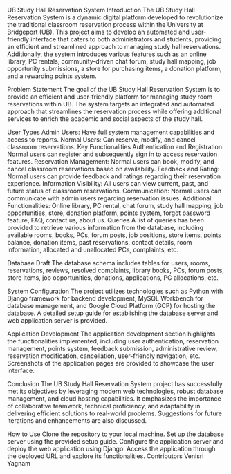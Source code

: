 UB Study Hall Reservation System
Introduction
The UB Study Hall Reservation System is a dynamic digital platform developed to revolutionize the traditional classroom reservation process within the University at Bridgeport (UB). This project aims to develop an automated and user-friendly interface that caters to both administrators and students, providing an efficient and streamlined approach to managing study hall reservations. Additionally, the system introduces various features such as an online library, PC rentals, community-driven chat forum, study hall mapping, job opportunity submissions, a store for purchasing items, a donation platform, and a rewarding points system.

Problem Statement
The goal of the UB Study Hall Reservation System is to provide an efficient and user-friendly platform for managing study room reservations within UB. The system targets an integrated and automated approach that streamlines the reservation process while offering additional services to enrich the academic and social aspects of the study hall.

User Types
Admin Users: Have full system management capabilities and access to reports.
Normal Users: Can reserve, modify, and cancel classroom reservations.
Key Functionalities
Authentication and Registration: Normal users can register and subsequently sign in to access reservation features.
Reservation Management: Normal users can book, modify, and cancel classroom reservations based on availability.
Feedback and Rating: Normal users can provide feedback and ratings regarding their reservation experience.
Information Visibility: All users can view current, past, and future status of classroom reservations.
Communication: Normal users can communicate with admin users regarding reservation issues.
Additional Functionalities: Online library, PC rental, chat forum, study hall mapping, job opportunities, store, donation platform, points system, forgot password feature, FAQ, contact us, about us.
Queries
A list of queries has been provided to retrieve various information from the database, including available rooms, books, PCs, forum posts, job positions, store items, points balance, donation items, past reservations, contact details, room information, allocated and unallocated PCs, complaints, etc.

Database Draft
The database schema includes tables for users, rooms, reservations, reviews, resolved complaints, library books, PCs, forum posts, store items, job opportunities, donations, applications, PC allocations, etc.

System Configuration
The project utilizes technologies such as Python with Django framework for backend development, MySQL Workbench for database management, and Google Cloud Platform (GCP) for hosting the database. A detailed setup guide for establishing the database server and web application server is provided.

Application Development
The application development section highlights the functionalities implemented, including user authentication, reservation management, points system, feedback submission, administrative review, reservation modification, cancellation, user-friendly navigation, etc. Screenshots of the application pages are provided to showcase the user interface.

Conclusion
The UB Study Hall Reservation System project has successfully met its objectives by leveraging modern web technologies, robust database management, and cloud hosting capabilities. It emphasizes the importance of collaborative teamwork, technical proficiency, and adaptability in delivering efficient solutions to real-world problems. Suggestions for future iterations and enhancements are also discussed.

How to Use
Clone the repository to your local machine.
Set up the database server using the provided setup guide.
Configure the application server and deploy the web application using Django.
Access the application through the deployed URL and explore its functionalities.
Contributors
Venisri Yagnam

